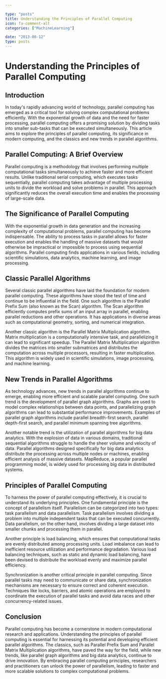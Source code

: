```yaml
---

type: "posts"
title: Understanding the Principles of Parallel Computing
icon: fa-comment-alt
categories: ["MachineLearning"]

date: "2013-08-12"
type: posts
---
```





# Understanding the Principles of Parallel Computing

## Introduction

In today's rapidly advancing world of technology, parallel computing has emerged as a critical tool for solving complex computational problems efficiently. With the exponential growth of data and the need for faster processing, parallel computing offers a promising solution by dividing tasks into smaller sub-tasks that can be executed simultaneously. This article aims to explore the principles of parallel computing, its significance in modern computing, and the classics and new trends in parallel algorithms.

## Parallel Computing: A Brief Overview

Parallel computing is a methodology that involves performing multiple computational tasks simultaneously to achieve faster and more efficient results. Unlike traditional serial computing, which executes tasks sequentially, parallel computing takes advantage of multiple processing units to divide the workload and solve problems in parallel. This approach significantly reduces the overall execution time and enables the processing of large-scale data.

## The Significance of Parallel Computing

With the exponential growth in data generation and the increasing complexity of computational problems, parallel computing has become indispensable. The ability to process tasks in parallel allows for faster execution and enables the handling of massive datasets that would otherwise be impractical or impossible to process using sequential algorithms. Parallel computing finds applications in various fields, including scientific simulations, data analytics, machine learning, and image processing.

## Classic Parallel Algorithms

Several classic parallel algorithms have laid the foundation for modern parallel computing. These algorithms have stood the test of time and continue to be influential in the field. One such algorithm is the Parallel Prefix Sum (also known as the Scan) algorithm. The Scan algorithm efficiently computes prefix sums of an input array in parallel, enabling parallel reductions and other operations. It has applications in diverse areas such as computational geometry, sorting, and numerical integration.

Another classic algorithm is the Parallel Matrix Multiplication algorithm. Matrix multiplication is a computationally intensive task, and parallelizing it can lead to significant speedup. The Parallel Matrix Multiplication algorithm divides the matrices into smaller submatrices and distributes the computation across multiple processors, resulting in faster multiplication. This algorithm is widely used in scientific simulations, image processing, and machine learning.

## New Trends in Parallel Algorithms

As technology advances, new trends in parallel algorithms continue to emerge, enabling more efficient and scalable parallel computing. One such trend is the development of parallel graph algorithms. Graphs are used to model complex relationships between data points, and parallelizing graph algorithms can lead to substantial performance improvements. Examples of parallel graph algorithms include parallel breadth-first search, parallel depth-first search, and parallel minimum spanning tree algorithms.

Another notable trend is the utilization of parallel algorithms for big data analytics. With the explosion of data in various domains, traditional sequential algorithms struggle to handle the sheer volume and velocity of data. Parallel algorithms designed specifically for big data analytics distribute the processing across multiple nodes or machines, enabling efficient analysis of massive datasets. MapReduce, a popular parallel programming model, is widely used for processing big data in distributed systems.

## Principles of Parallel Computing

To harness the power of parallel computing effectively, it is crucial to understand its underlying principles. One fundamental principle is the concept of parallelism itself. Parallelism can be categorized into two types: task parallelism and data parallelism. Task parallelism involves dividing a problem into multiple independent tasks that can be executed concurrently. Data parallelism, on the other hand, involves dividing a large dataset into smaller chunks and processing them in parallel.

Another principle is load balancing, which ensures that computational tasks are evenly distributed among processing units. Load imbalance can lead to inefficient resource utilization and performance degradation. Various load balancing techniques, such as static and dynamic load balancing, have been devised to distribute the workload evenly and maximize parallel efficiency.

Synchronization is another critical principle in parallel computing. Since parallel tasks may need to communicate or share data, synchronization mechanisms are necessary to ensure correct and coherent execution. Techniques like locks, barriers, and atomic operations are employed to coordinate the execution of parallel tasks and avoid data races and other concurrency-related issues.

## Conclusion

Parallel computing has become a cornerstone in modern computational research and applications. Understanding the principles of parallel computing is essential for harnessing its potential and developing efficient parallel algorithms. The classics, such as Parallel Prefix Sum and Parallel Matrix Multiplication algorithms, have paved the way for the field, while new trends, like parallel graph algorithms and big data analytics, continue to drive innovation. By embracing parallel computing principles, researchers and practitioners can unlock the power of parallelism, leading to faster and more scalable solutions to complex computational problems.